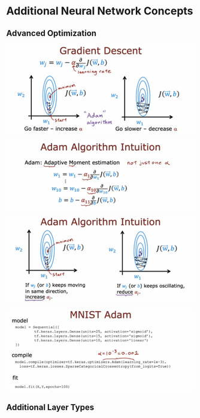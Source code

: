 # Additional Neural Network Concepts

## Advanced Optimization

![alt text](resources/notes/01.png)

![alt text](resources/notes/02.png)

![alt text](resources/notes/03.png)

![alt text](resources/notes/04.png)

## Additional Layer Types
